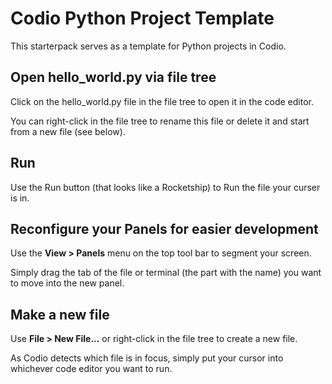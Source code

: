 # Codio Python Project Template
This starterpack serves as a template for Python projects in Codio.

## Open hello_world.py via file tree
Click on the hello_world.py file in the file tree to open it in the code editor.

You can right-click in the file tree to rename this file or delete it and start from a new file (see below).

## Run
Use the Run button (that looks like a Rocketship) to Run the file your curser is in.

## Reconfigure your Panels for easier development
Use the **View > Panels** menu on the top tool bar to segment your screen.

Simply drag the tab of the file or terminal (the part with the name) you want to move into the new panel.

## Make a new file
Use **File > New File...** or right-click in the file tree to create a new file.

As Codio detects which file is in focus, simply put your cursor into whichever code editor you want to run.
